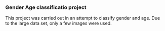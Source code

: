### **Gender Age classificatio project**

This project was carried out in an attempt to classify gender and age.
Due to the large data set, only a few images were used.
